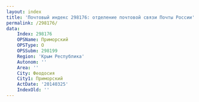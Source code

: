 ```yaml
---
layout: index
title: 'Почтовый индекс 298176: отделение почтовой связи Почты России'
permalink: /298176/
data:
    Index: 298176
    OPSName: Приморский
    OPSType: О
    OPSSubm: 298199
    Region: 'Крым Республика'
    Autonom: ''
    Area: ''
    City: Феодосия
    City1: Приморский
    ActDate: '20140325'
    IndexOld: ''
---
```

